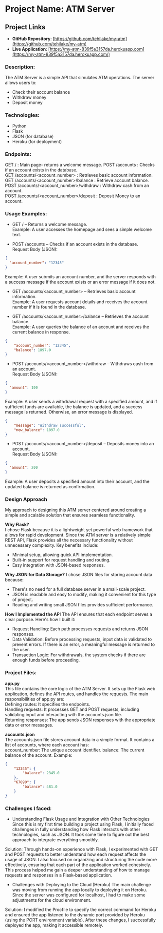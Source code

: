 # Project Name: ATM Server

## Project Links

- **GitHub Repository**: [https://github.com/tehilake/my-atm](https://github.com/tehilake/my-atm)
- **Live Application**: [https://my-atm-839f5a3157da.herokuapp.com](https://my-atm-839f5a3157da.herokuapp.com/)


### Description:

The ATM Server is a simple API that simulates ATM operations. The server allows users to:  
- Check their account balance  
- Withdraw money  
- Deposit money

### Technologies:

- Python  
- Flask  
- JSON (for database)  
- Heroku (for deployment)  

### Endpoints:

GET / : Main page- returns a welcome message.
POST /accounts : Checks if an account exists in the database.  
GET /accounts/<account_number> : Retrieves basic account information.  
GET /accounts/<account_number>/balance : Retrieve account balance.  
POST /accounts/<account_number>/withdraw : Withdraw cash from an account.  
POST /accounts/<account_number>/deposit :  Deposit Money to an account.  

### Usage Examples:

- GET / – Returns a welcome message.  
Example: A user accesses the homepage and sees a simple welcome text.  

- POST /accounts – Checks if an account exists in the database.  
Request Body (JSON):  
```json
{  
  "account_number": "12345"  
}
```
Example: A user submits an account number, and the server responds with a success message if the account exists or an error message if it does not.  

- GET /accounts/<account_number> – Retrieves basic account information.  
Example: A user requests account details and receives the account number if it is found in the database.  

- GET /accounts/<account_number>/balance – Retrieves the account balance.  
Example: A user queries the balance of an account and receives the current balance in response.
```json
{
    "account_number": "12345",
    "balance": 1897.0
}
```  

- POST /accounts/<account_number>/withdraw – Withdraws cash from an account.  
Request Body (JSON):  
```json
{  
  "amount": 100  
}
```
Example: A user sends a withdrawal request with a specified amount, and if sufficient funds are available, the balance is updated, and a success message is returned. Otherwise, an error message is displayed. 
```json
{
    "message": "Withdraw successful",
    "new_balance": 1897.0
}
```
  
- POST /accounts/<account_number>/deposit – Deposits money into an account.  
Request Body (JSON):  
```json
{
  "amount": 200
}
```
Example: A user deposits a specified amount into their account, and the updated balance is returned as confirmation.

### Design Approach

My approach to designing this ATM server centered around creating a simple and scalable solution that ensures seamless functionality.

**Why Flask?**  
I chose Flask because it is a lightweight yet powerful web framework that allows for rapid development. Since the ATM server is a relatively simple REST API, Flask provides all the necessary functionality without unnecessary complexity. Key benefits include:
- Minimal setup, allowing quick API implementation.
- Built-in support for request handling and routing.
- Easy integration with JSON-based responses.

**Why JSON for Data Storage?** 
I chose JSON files for storing account data because:  
- There's no need for a full database server in a small-scale project.
- JSON is readable and easy to modify, making it convenient for this type of project.
- Reading and writing small JSON files provides sufficient performance.

**How I Implemented the API**
The API ensures that each endpoint serves a clear purpose. Here's how I built it:
- Request Handling: Each path processes requests and returns JSON responses.
- Data Validation: Before processing requests, input data is validated to prevent errors. If there is an error, a meaningful message is returned to the user.
- Transaction Logic: For withdrawals, the system checks if there are enough funds before proceeding.

### Project Files:
**app.py**  
This file contains the core logic of the ATM Server. It sets up the Flask web application, defines the API routes, and handles the requests. The main responsibilities of app.py are:  
Defining routes: It specifies the endpoints.  
Handling requests: It processes GET and POST requests, including validating input and interacting with the accounts.json file.  
Returning responses: The app sends JSON responses with the appropriate data or error messages.  

**accounts.json**  
The accounts.json file stores account data in a simple format. It contains a list of accounts, where each account has:  
account_number: The unique account identifier.
balance: The current balance of the account.
Example:
```json
{
    "12345": {
        "balance": 2345.0
    },
    "67890": {
        "balance": 481.0
    }
}
```

### Challenges I faced:

- Understanding Flask Usage and Integration with Other Technologies
Since this is my first time building a project using Flask, I initially faced challenges in fully understanding how Flask interacts with other technologies, such as JSON. It took some time to figure out the best approach to integrate everything smoothly.

Solution:
Through hands-on experience with Flask, I experimented with GET and POST requests to better understand how each request affects the usage of JSON. I also focused on organizing and structuring the code more effectively, ensuring that each part of the application worked cohesively. This process helped me gain a deeper understanding of how to manage requests and responses in a Flask-based application.

- Challenges with Deploying to the Cloud (Heroku)
The main challenge was moving from running the app locally to deploying it on Heroku. Since the server was configured for localhost, I had to make some adjustments for the cloud environment.

Solution:
I modified the Procfile to specify the correct command for Heroku and ensured the app listened to the dynamic port provided by Heroku (using the PORT environment variable). After these changes, I successfully deployed the app, making it accessible remotely.


